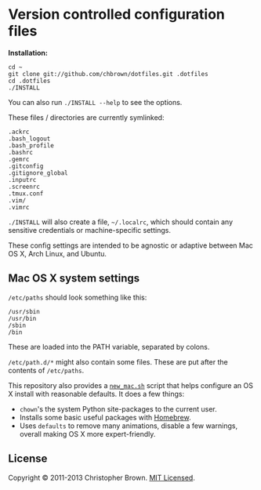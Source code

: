 # Version controlled configuration files

**Installation:**

    cd ~
    git clone git://github.com/chbrown/dotfiles.git .dotfiles
    cd .dotfiles
    ./INSTALL

You can also run `./INSTALL --help` to see the options.

These files / directories are currently symlinked:

    .ackrc
    .bash_logout
    .bash_profile
    .bashrc
    .gemrc
    .gitconfig
    .gitignore_global
    .inputrc
    .screenrc
    .tmux.conf
    .vim/
    .vimrc

`./INSTALL` will also create a file, `~/.localrc`, which should contain any sensitive credentials or machine-specific settings.

These config settings are intended to be agnostic or adaptive between Mac OS X, Arch Linux, and Ubuntu.


## Mac OS X system settings

`/etc/paths` should look something like this:

    /usr/sbin
    /usr/bin
    /sbin
    /bin

These are loaded into the PATH variable, separated by colons.

`/etc/path.d/*` might also contain some files. These are put after the contents of `/etc/paths`.

This repository also provides a [`new_mac.sh`](new_mac.sh) script that helps configure an OS X install with reasonable defaults.
It does a few things:

* `chown`'s the system Python site-packages to the current user.
* Installs some basic useful packages with [Homebrew](http://brew.sh/).
* Uses `defaults` to remove many animations, disable a few warnings, overall making OS X more expert-friendly.


## License

Copyright © 2011-2013 Christopher Brown. [MIT Licensed](http://opensource.org/licenses/MIT).
